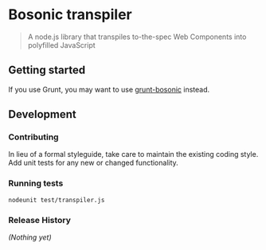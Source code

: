# Bosonic transpiler

> A node.js library that transpiles to-the-spec Web Components into polyfilled JavaScript

## Getting started

If you use Grunt, you may want to use [grunt-bosonic](https://github.com/bosonic/grunt-bosonic) instead.

## Development

### Contributing
In lieu of a formal styleguide, take care to maintain the existing coding style. Add unit tests for any new or changed functionality.

### Running tests

```shell
nodeunit test/transpiler.js
```

### Release History
_(Nothing yet)_


